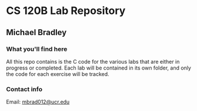 # CS 120B Lab Repository
## Michael Bradley

### What you'll find here
All this repo contains is the C code for the various labs that are either in progress or completed.
Each lab will be contained in its own folder, and only the code for each exercise will be tracked.

### Contact info
Email: mbrad012@ucr.edu
